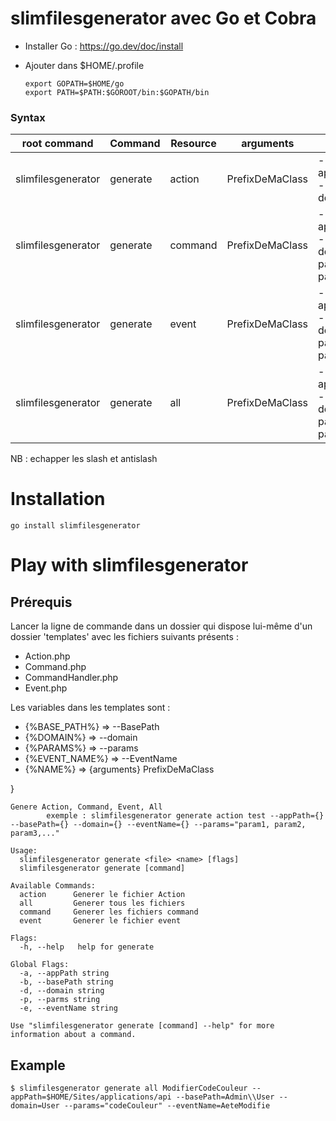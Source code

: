 # slimfilesgenerator avec Go et Cobra

* Installer Go : https://go.dev/doc/install
* Ajouter dans $HOME/.profile
  
    ```
    export GOPATH=$HOME/go
    export PATH=$PATH:$GOROOT/bin:$GOPATH/bin
    ```
  
### Syntax

| root command  | Command | Resource | arguments | flags |
|--|--|--|--|--|
|  slimfilesgenerator| generate| action | PrefixDeMaClass | --appPath=chemin/absolu/api --basePath=base/path --domain=Domain|
|  slimfilesgenerator| generate| command | PrefixDeMaClass | --appPath=chemin/absolu/api --basePath=base/path --domain=Domain --params="param1, param2, param3"|
|  slimfilesgenerator| generate| event | PrefixDeMaClass | --appPath=chemin/absolu/api --basePath=base/path --domain=Domain --params="param1, param2, param3" --eventName=""|
|  slimfilesgenerator| generate| all | PrefixDeMaClass | --appPath=chemin/absolu/api --basePath=base/path --domain=Domain --params="param1, param2, param3" --eventName=""|

NB : echapper les slash et antislash

# Installation
```
go install slimfilesgenerator
```

# Play with slimfilesgenerator

## Prérequis

Lancer la ligne de commande dans un dossier qui dispose lui-même d'un dossier 'templates' avec les fichiers suivants présents :

* Action.php
* Command.php
* CommandHandler.php
* Event.php

Les variables dans les templates sont :

  * {%BASE_PATH%} => --BasePath
  * {%DOMAIN%} => --domain
  * {%PARAMS%} => --params
  * {%EVENT_NAME%} => --EventName
  * {%NAME%} => {arguments} PrefixDeMaClass
	
}


```
Genere Action, Command, Event, All
        exemple : slimfilesgenerator generate action test --appPath={} --basePath={} --domain={} --eventName={} --params="param1, param2, param3,..."

Usage:
  slimfilesgenerator generate <file> <name> [flags]
  slimfilesgenerator generate [command]

Available Commands:
  action      Generer le fichier Action
  all         Generer tous les fichiers
  command     Generer les fichiers command
  event       Generer le fichier event

Flags:
  -h, --help   help for generate

Global Flags:
  -a, --appPath string
  -b, --basePath string
  -d, --domain string
  -p, --parms string
  -e, --eventName string

Use "slimfilesgenerator generate [command] --help" for more information about a command.
 ```

 
## Example
```
$ slimfilesgenerator generate all ModifierCodeCouleur --appPath=$HOME/Sites/applications/api --basePath=Admin\\User --domain=User --params="codeCouleur" --eventName=AeteModifie
```


